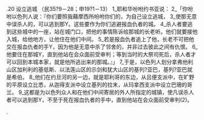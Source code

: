 .20 
设立逃城 
（民35?9－28；申19?1－13） 
 1_耶和华吩咐约书亚说： 2_「你吩咐以色列人说：『你们要照我藉摩西所吩咐你们的，为自己设立逃城， 3_使那无意中误杀人的，可以逃到那Y。这些要作为你们逃避报血仇者的城。 4_杀人者要逃到这些城中的一座，站在城门口，把他的事情陈诉给那城的长老听。他们就要接他入城，给他地方，让他住在他们中间。 5_若是报血仇者追上了他，长老不可把他交在报血仇者的手Y，因为他是无意中杀了邻舍的，并非过去彼此之间有仇恨。 6_他要住在那城Y，直到他站在会众面前受审判；等到当时的大祭司死后，杀人者才可以回到本城本家，就是他所逃出来的那城。』」 
7_于是，以色列人划分拿弗他利山区加利利的基低斯、以法莲山区的示剑和犹大山区的基列?亚巴，基列?亚巴就是希伯。 8_他们在约旦河的另一边，就是耶利哥的东边，从吕便支派中，在旷野的平原设立比悉，从迦得支派中设立基列的拉末，从玛拿西支派中设立巴珊的哥兰。 9_这都是为以色列众人和在他们中间寄居的外人所指定的城镇，使凡误杀人者可以逃到那Y，不至于死在报血仇者的手中，直到他站在会众面前受审判(2)。 

.
